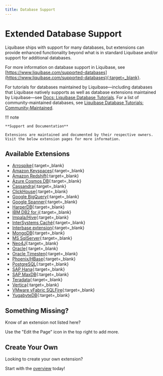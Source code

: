 ```yaml
---
title: Database Support
---
```


# Extended Database Support

Liquibase ships with support for many databases, but extensions can provide enhanced functionality beyond what is in standard Liquibase and/or support for additional databases.

For more information on database support in Liquibase, see [https://www.liquibase.com/supported-databases](https://www.liquibase.com/supported-databases){:target=_blank}.

For tutorials for databases maintained by Liquibase—including databases that Liquibase natively supports as well as database extensions maintained by Liquibase—see [Docs: Liquibase Database Tutorials](https://docs.liquibase.com/start/tutorials/home.html). For a list of community-maintained databases, see [Liquibase Database Tutorials: Community-Maintained](database-tutorials/index.md).

!!! note

    **Support and Documentation**
    
    Extensions are maintained and documented by their respective owners. Visit the below extension pages for more information.

## Available Extensions

- [Arrospike](https://github.com/liquibase/liquibase-aerospike){:target=_blank}
- [Amazon Keyspaces](https://github.com/liquibase/liquibase-amazon-keyspaces){:target=_blank}
- [Amazon Redshift](https://github.com/liquibase/liquibase-redshift){:target=_blank}
- [Azure Cosmos DB](https://github.com/liquibase/liquibase-cosmosdb){:target=_blank}
- [Cassandra](https://github.com/liquibase/liquibase-cassandra){:target=_blank}
- [ClickHouse](https://github.com/MEDIARITHMICS/liquibase-clickhouse){:target=_blank}
- [Google BigQuery](https://github.com/liquibase/liquibase-bigquery){:target=_blank}
- [Google Spanner](https://github.com/liquibase/liquibase-spanner){:target=_blank}
- [HarperDB](https://github.com/liquibase/liquibase-harperdb){:target=_blank}
- [IBM DB2 for i](https://github.com/liquibase/liquibase-db2i){:target=_blank}
- [Impala/Hive](https://github.com/eselyavka/liquibase-impala){:target=_blank}
- [InterSystems Caché](https://github.com/liquibase/liquibase-cache){:target=_blank}
- [Interbase extension](https://github.com/Gtunali/Liqubase-interbase){:target=_blank}
- [MongoDB](https://github.com/liquibase/liquibase-mongodb){:target=_blank}
- [MS SqlServer](https://github.com/liquibase/liquibase-mssql){:target=_blank}
- [Neo4J](https://github.com/liquibase/liquibase-neo4j){:target=_blank}
- [Oracle](https://github.com/liquibase/liquibase-oracle){:target=_blank}
- [Oracle Timesten](https://github.com/mbocek/liquibase-timesten){:target=_blank}
- [Phoenix/HBase](https://github.com/manirajv06/liquibase-hbase){:target=_blank}
- [PostgreSQL](https://github.com/liquibase/liquibase-postgresql){:target=_blank}
- [SAP Hana](https://github.com/liquibase/liquibase-hanadb){:target=_blank}
- [SAP MaxDB](https://github.com/liquibase/liquibase-maxdb){:target=_blank}
- [Teradata](https://github.com/liquibase/liquibase-teradata){:target=_blank}
- [Vertica](https://github.com/liquibase/liquibase-vertica){:target=_blank}
- [VMware vFabric SQLFire](https://github.com/liquibase/liquibase-sqlfire){:target=_blank}
- [YugabyteDB](https://github.com/liquibase/liquibase-yugabyptedb){:target=_blank}

## Something Missing?

Know of an extension not listed here? 

Use the "Edit the Page" icon in the top right to add more.

## Create Your Own

Looking to create your own extension?

Start with the [overview](../extensions-overview/index.md) today!

